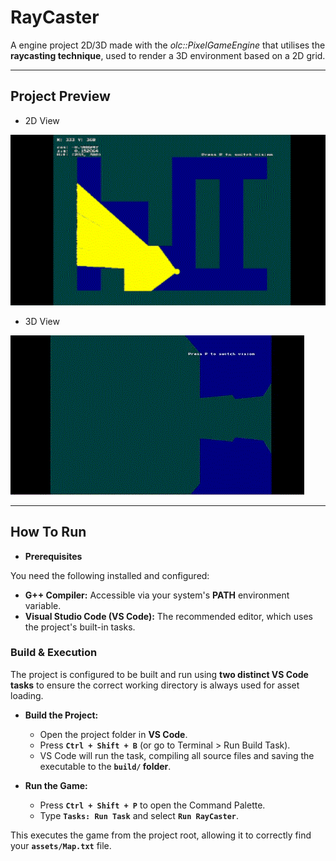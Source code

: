 # **RayCaster**

A engine project 2D/3D made with the *olc::PixelGameEngine* that utilises the **raycasting technique**, used to render a 3D environment based on a 2D grid.

---

## Project Preview

* 2D View

![alt text](2D-1.gif)

* 3D View

![alt text](gif-1.gif)

---

## **How To Run**

* **Prerequisites**

You need the following installed and configured:

* **G++ Compiler:** Accessible via your system's **PATH** environment variable.
* **Visual Studio Code (VS Code):** The recommended editor, which uses the project's built-in tasks.

### **Build & Execution**

The project is configured to be built and run using **two distinct VS Code tasks** to ensure the correct working directory is always used for asset loading.

* **Build the Project:**

    * Open the project folder in **VS Code**.
    * Press **`Ctrl + Shift + B`** (or go to Terminal > Run Build Task).
    * VS Code will run the task, compiling all source files and saving the executable to the **`build/` folder**.

* **Run the Game:**

    * Press **`Ctrl + Shift + P`** to open the Command Palette.
    * Type **`Tasks: Run Task`** and select **`Run RayCaster`**.

This executes the game from the project root, allowing it to correctly find your **`assets/Map.txt`** file.